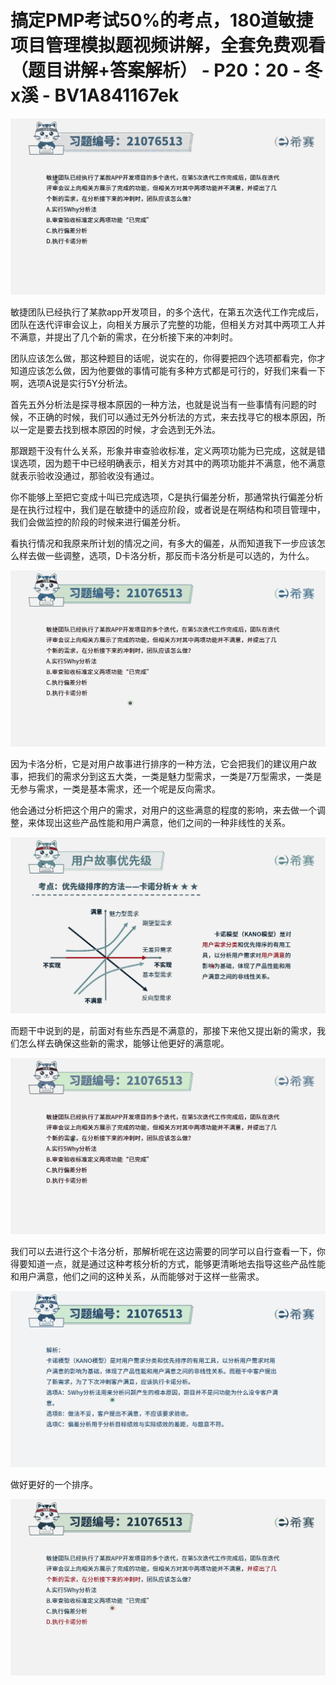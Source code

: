 # 搞定PMP考试50%的考点，180道敏捷项目管理模拟题视频讲解，全套免费观看（题目讲解+答案解析） - P20：20 - 冬x溪 - BV1A841167ek

![](img/2aebceb399dd395a3a31a748a898f7ab_0.png)

敏捷团队已经执行了某款app开发项目，的多个迭代，在第五次迭代工作完成后，团队在迭代评审会议上，向相关方展示了完整的功能，但相关方对其中两项工人并不满意，并提出了几个新的需求，在分析接下来的冲刺时。

团队应该怎么做，那这种题目的话呢，说实在的，你得要把四个选项都看完，你才知道应该怎么做，因为他要做的事情可能有多种方式都是可行的，好我们来看一下啊，选项A说是实行5Y分析法。

首先五外分析法是探寻根本原因的一种方法，也就是说当有一些事情有问题的时候，不正确的时候，我们可以通过无外分析法的方式，来去找寻它的根本原因，所以一定是要去找到根本原因的时候，才会选到无外法。

那跟题干没有什么关系，形象并审查验收标准，定义两项功能为已完成，这就是错误选项，因为题干中已经明确表示，相关方对其中的两项功能并不满意，他不满意就表示验收没通过，那验收没有通过。

你不能够上至把它变成十叫已完成选项，C是执行偏差分析，那通常执行偏差分析是在执行过程中，我们是在敏捷中的适应阶段，或者说是在啊结构和项目管理中，我们会做监控的阶段的时候来进行偏差分析。

看执行情况和我原来所计划的情况之间，有多大的偏差，从而知道我下一步应该怎么样去做一些调整，选项，D卡洛分析，那反而卡洛分析是可以选的，为什么。



![](img/2aebceb399dd395a3a31a748a898f7ab_2.png)

因为卡洛分析，它是对用户故事进行排序的一种方法，它会把我们的建议用户故事，把我们的需求分到这五大类，一类是魅力型需求，一类是7万型需求，一类是无参与需求，一类是基本需求，还一个呢是反向需求。

他会通过分析把这个用户的需求，对用户的这些满意的程度的影响，来去做一个调整，来体现出这些产品性能和用户满意，他们之间的一种非线性的关系。



![](img/2aebceb399dd395a3a31a748a898f7ab_4.png)

而题干中说到的是，前面对有些东西是不满意的，那接下来他又提出新的需求，我们怎么样去确保这些新的需求，能够让他更好的满意呢。



![](img/2aebceb399dd395a3a31a748a898f7ab_6.png)

我们可以去进行这个卡洛分析，那解析呢在这边需要的同学可以自行查看一下，你得要知道一点，就是通过这种考核分析的方式，能够更清晰地去指导这些产品性能和用户满意，他们之间的这种关系，从而能够对于这样一些需求。



![](img/2aebceb399dd395a3a31a748a898f7ab_8.png)

做好更好的一个排序。

![](img/2aebceb399dd395a3a31a748a898f7ab_10.png)